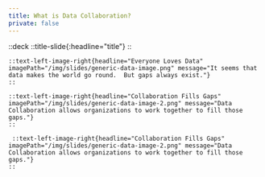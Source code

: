 ```yaml
---
title: What is Data Collaboration?
private: false
---
```


::deck 
    ::title-slide{:headline="title"}
    ::

    ::text-left-image-right{headline="Everyone Loves Data" imagePath="/img/slides/generic-data-image.png" message="It seems that data makes the world go round.  But gaps always exist."}
    ::

    ::text-left-image-right{headline="Collaboration Fills Gaps" imagePath="/img/slides/generic-data-image-2.png" message="Data Collaboration allows organizations to work together to fill those gaps."}
    ::

     ::text-left-image-right{headline="Collaboration Fills Gaps" imagePath="/img/slides/generic-data-image-2.png" message="Data Collaboration allows organizations to work together to fill those gaps."}
    ::